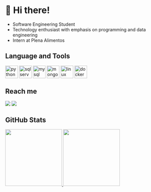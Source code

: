 # 👋 Hi there!

- Software Engineering Student
- Technology enthusiast with emphasis on programming and data engineering
- Intern at Plena Alimentos

## Language and Tools
<div style="display: inline">
  <img align="center" alt="python" src="https://cdn.jsdelivr.net/gh/devicons/devicon/icons/python/python-original-wordmark.svg" width="40" height="40"/>
  <img align="center" alt="sqlserver" src="https://cdn.jsdelivr.net/gh/devicons/devicon/icons/microsoftsqlserver/microsoftsqlserver-plain-wordmark.svg" width="40" height="40"/>
  <img align="center" alt="mysql" src="https://cdn.jsdelivr.net/gh/devicons/devicon/icons/mysql/mysql-original-wordmark.svg" width="40" height="40"/>
  <img align="center" alt="mongodb" src="https://cdn.jsdelivr.net/gh/devicons/devicon/icons/mongodb/mongodb-original-wordmark.svg" width="40" height="40"/>
  <img align="center" alt="linux" src="https://cdn.jsdelivr.net/gh/devicons/devicon/icons/linux/linux-original.svg" width="40" height="40"/>
  <img align="center" alt="docker" src="https://cdn.jsdelivr.net/gh/devicons/devicon/icons/docker/docker-original-wordmark.svg" width="40" height="40"/>
</div><br/>

## Reach me
<div>
  <a href = "mailto:gabrielcvtorquato@gmail.com"><img loading="lazy" src="https://img.shields.io/badge/Gmail-D14836?style=for-the-badge&logo=gmail&logoColor=white" target="_blank"></a>
  <a href="https://www.linkedin.com/in/gabrielctor" target="_blank"><img loading="lazy" src="https://img.shields.io/badge/-LinkedIn-%230077B5?style=for-the-badge&logo=linkedin&logoColor=white" target="_blank"></a>   
</div>

## GitHub Stats
<div>
  <a href="https://github.com/gabrielctor">
  <img loading="lazy" height="180em" src="https://github-readme-stats.vercel.app/api/top-langs/?username=gabrielctor&layout=compact&langs_count=7&theme=dracula"/>
  <img loading="lazy" height="180em" src="https://github-readme-stats.vercel.app/api?username=gabrielctor&show_icons=true&theme=dracula&include_all_commits=true&count_private=true"/>
</div>
